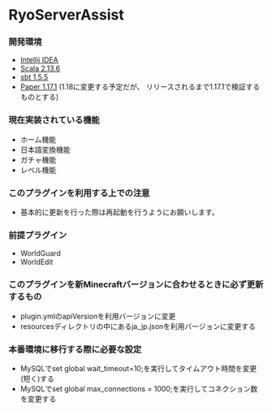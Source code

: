 # RyoServerAssist

### 開発環境

- [Intellij IDEA](https://www.jetbrains.com/ja-jp/idea/)
- [Scala 2.13.6](https://www.scala-lang.org/download/2.13.6.html)
- [sbt 1.5.5](https://www.scala-sbt.org/1.x/docs/Setup.html)
- [Paper 1.17.1](https://papermc.io/downloads) (1.18に変更する予定だが、 リリースされるまで1.17.1で検証するものとする)

### 現在実装されている機能

- ホーム機能
- 日本語変換機能
- ガチャ機能
- レベル機能

### このプラグインを利用する上での注意

- 基本的に更新を行った際は再起動を行うようにお願いします。

### 前提プラグイン

- WorldGuard
- WorldEdit

### このプラグインを新Minecraftバージョンに合わせるときに必ず更新するもの

- plugin.ymlのapiVersionを利用バージョンに変更
- resourcesディレクトリの中にあるja_jp.jsonを利用バージョンに変更する

### 本番環境に移行する際に必要な設定

- MySQLでset global wait_timeout=10;を実行してタイムアウト時間を変更(短く)する
- MySQLでset global max_connections = 1000;を実行してコネクション数を変更する

